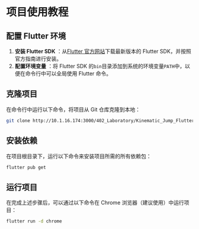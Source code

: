 # 项目使用教程

## 配置 Flutter 环境

  1. **安装 Flutter SDK** ：从[Flutter 官方网站](https://flutter.dev)下载最新版本的 Flutter SDK，并按照官方指南进行安装。
  2. **配置环境变量** ：将 Flutter SDK 的`bin`目录添加到系统的环境变量`PATH`中，以便在命令行中可以全局使用 Flutter 命令。

## 克隆项目

在命令行中运行以下命令，将项目从 Git 仓库克隆到本地：

```bash
git clone http://10.1.16.174:3000/402_Laboratory/Kinematic_Jump_Flutter.git
```

## 安装依赖

在项目根目录下，运行以下命令来安装项目所需的所有依赖包：

```bash
flutter pub get
```

## 运行项目

在完成上述步骤后，可以通过以下命令在 Chrome 浏览器（建议使用）中运行项目：

```bash
flutter run -d chrome
```